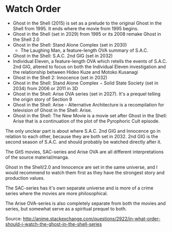 # Watch Order

* Ghost in the Shell (2015) is set as a prelude to the original Ghost in the Shell from 1995. It ends where the movie from 1995 begins.
* Ghost in the Shell (set in 2029) from 1995 or its 2008 remake Ghost in the Shell 2.0
* Ghost in the Shell: Stand Alone Complex (set in 2030)
  * The Laughing Man, a feature-length OVA summary of S.A.C.
* Ghost in the Shell: S.A.C. 2nd GIG (set in 2032)
 * Individual Eleven, a feature-length OVA which retells the events of S.A.C. 2nd GIG, altered to focus on both the Individual Eleven investigation and the relationship between Hideo Kuze and Motoko Kusanagi
* Ghost in the Shell 2: Innocence (set in 2032)
* Ghost in the Shell: Stand Alone Complex − Solid State Society (set in 2034) from 2006 or 2011 in 3D
* Ghost in the Shell: Arise OVA series (set in 2027). It's a prequel telling the origin story of Section 9
 * Ghost in the Shell: Arise - Alternative Architecture is a recompilation for television of Ghost in the Shell: Arise.
* Ghost in the Shell: The New Movie is a movie set after Ghost in the Shell: Arise that is a continuation of the plot of the Pyrophoric Cult episode.

The only unclear part is about where S.A.C. 2nd GIG and Innocence go in relation to each other, because they are both set in 2032. 2nd GIG is the second season of S.A.C. and should probably be watched directly after it.

The GitS movies, SAC-series and Arise OVA are all different interpretations of the source material/manga.

Ghost in the Shell/2.0 and Innocence are set in the same universe, and I would recommend to watch them first as they have the strongest story and production values.

The SAC-series has it's own separate universe and is more of a crime series where the movies are more philosophical.

The Arise OVA-series is also completely separate from both the movies and series, but somewhat serve as a spiritual prequel to both.

Source: http://anime.stackexchange.com/questions/2922/in-what-order-should-i-watch-the-ghost-in-the-shell-series
